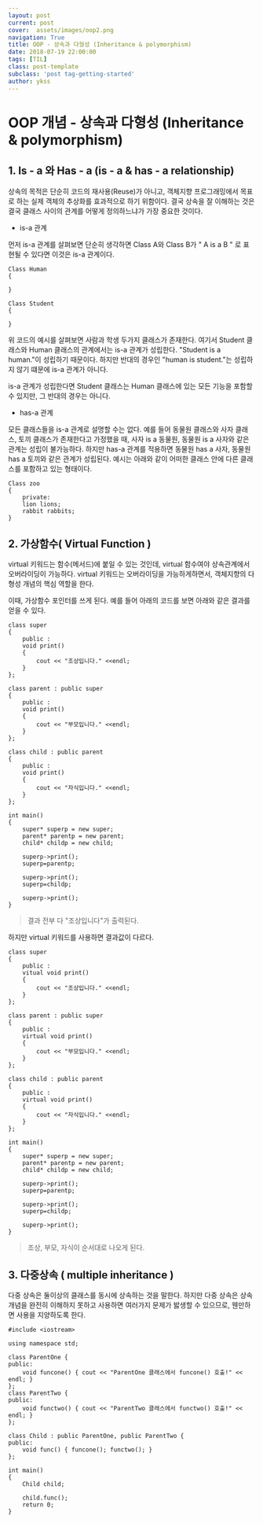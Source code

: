 ```yaml
---
layout: post
current: post
cover:  assets/images/oop2.png
navigation: True
title: OOP - 상속과 다형성 (Inheritance & polymorphism)
date: 2018-07-19 22:00:00
tags: [TIL]
class: post-template
subclass: 'post tag-getting-started'
author: ykss
---
```

   
# OOP 개념 - 상속과 다형성 (Inheritance & polymorphism)
 

## 1. Is - a 와 Has - a (is - a & has - a relationship)
상속의 목적은 단순히 코드의 재사용(Reuse)가 아니고, 객체지향 프로그래밍에서 목표로 하는 실제 객체의 추상화를 효과적으로 하기 위함이다.
결국 상속을 잘 이해하는 것은 결국 클래스 사이의 관계를 어떻게 정의하느냐가 가장 중요한 것이다. 

* is-a 관계

먼저 is-a 관계를 살펴보면 단순히 생각하면 Class A와 Class B가 " A is a B " 로 표현될 수 있다면 이것은 is-a 관계이다. 

```
Class Human 
{

}

Class Student 
{

}
```

위 코드의 예시를 살펴보면 사람과 학생 두가지 클래스가 존재한다. 여기서 Student 클래스와 Human 클래스의 관계에서는 is-a 관계가 성립한다.
"Student is a human."이 성립하기 때문이다. 하지만 반대의 경우인 "human is student."는 성립하지 않기 떄문에 is-a 관계가 아니다.

is-a 관계가 성립한다면 Student 클래스는 Human 클래스에 있는 모든 기능을 포함할 수 있지만, 그 반대의 경우는 아니다.

* has-a 관계

모든 클래스들을 is-a 관계로 설명할 수는 없다. 예를 들어 동물원 클래스와 사자 클래스, 토끼 클래스가 존재한다고 가정했을 때, 사자 is a 동물원, 동물원 is a 사자와 같은 관계는 성립이 불가능하다. 하지만 has-a 관계를 적용하면 동물원 has a 사자, 동물원 has a 토끼와 같은 관계가 성립된다. 예시는 아래와 같이 어떠한 클래스 안에 다른 클래스를 포함하고 있는 형태이다.

```
Class zoo
{
    private: 
    lion lions;
    rabbit rabbits;
}
```


## 2. 가상함수( Virtual Function )

virtual 키워드는 함수(메서드)에 붙일 수 있는 것인데, virtual 함수여야 상속관계에서 오버라이딩이 가능하다. virtual 키워드는 오버라이딩을 가능하게하면서, 객체지향의 다형성 개념의 핵심 역할을 한다. 

이때, 가상함수 포인터를 쓰게 된다.
예를 들어 아래의 코드를 보면 아래와 같은 결과를 얻을 수 있다.
```
class super
{
    public :
    void print()
    {
        cout << "조상입니다." <<endl;
    }
};

class parent : public super
{
    public :
    void print()
    {
        cout << "부모입니다." <<endl;
    }
};

class child : public parent
{
    public :
    void print()
    {
        cout << "자식입니다." <<endl;
    }
};

int main() 
{
    super* superp = new super;
    parent* parentp = new parent;
    child* childp = new child;

    superp->print();
    superp=parentp;

    superp->print();
    superp=childp;

    superp->print();
}
```
> 결과 전부 다 "조상입니다"가 출력된다. 

하지만 virtual 키워드를 사용하면 결과값이 다르다.

```
class super
{
    public :
    vitual void print()
    {
        cout << "조상입니다." <<endl;
    }
};

class parent : public super
{
    public :
    virtual void print()
    {
        cout << "부모입니다." <<endl;
    }
};

class child : public parent
{
    public :
    virtual void print()
    {
        cout << "자식입니다." <<endl;
    }
};

int main() 
{
    super* superp = new super;
    parent* parentp = new parent;
    child* childp = new child;

    superp->print();
    superp=parentp;

    superp->print();
    superp=childp;

    superp->print();
}
```
> 조상, 부모, 자식이 순서대로 나오게 된다.

## 3. 다중상속 ( multiple inheritance ) 
다중 상속은 둘이상의 클래스를 동시에 상속하는 것을 말한다.
하지만 다중 상속은 상속 개념을 완전히 이해하지 못하고 사용하면 여러가지 문제가 밣생할 수 있으므로, 웬만하면 사용을 지양하도록 한다. 

```
#include <iostream>
 
using namespace std;
 
class ParentOne {
public:
    void funcone() { cout << "ParentOne 클래스에서 funcone() 호출!" << endl; }
};
class ParentTwo {
public:
    void functwo() { cout << "ParentTwo 클래스에서 functwo() 호출!" << endl; }
};
 
class Child : public ParentOne, public ParentTwo {
public:
    void func() { funcone(); functwo(); }
};
 
int main()
{
    Child child;
 
    child.func();
    return 0;
}

```
